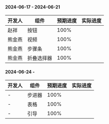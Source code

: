 #### 2024-06-17 - 2024-06-21 
|开发人	|组件		|预期进度	|实际进度	|
|---	|---		|---		|---		|
|赵祥	|按钮		|100%		|			|
|熊金燕	|视频		|100%		|			|
|熊金燕	|步骤条		|100%		|			|
|熊金燕	|折叠选择器	|100%		|			|


#### 2024-06-24 - 
|开发人	|组件	|预期进度	|实际进度	|
|---	|---	|---		|---		|
|-		|步进器	|100%		|			|
|-		|表格	|100%		|			|
|-		|引导	|100%		|			|





